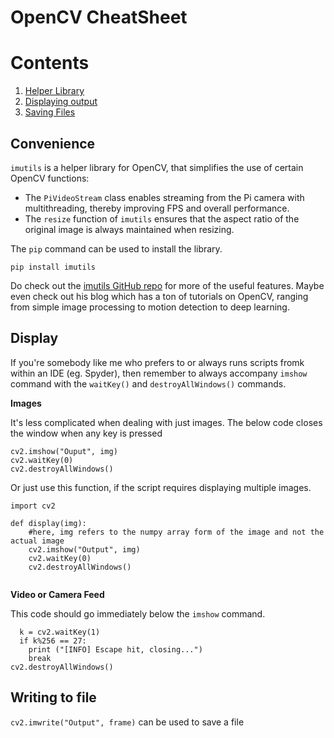 # OpenCV CheatSheet

# Contents
1. [Helper Library](#convenience)
2. [Displaying output](#display)
3. [Saving Files](#writing-to-file)


## Convenience
`imutils` is a helper library for OpenCV, that simplifies the use of certain OpenCV functions: 
- The `PiVideoStream` class enables streaming from the Pi camera with multithreading, thereby improving FPS and overall performance.
- The `resize` function of `imutils` ensures that the aspect ratio of the original image is always maintained when resizing.

The `pip` command can be used to install the library.

```
pip install imutils
```

Do check out the [imutils GitHub repo](https://github.com/jrosebr1/imutils) for more of the useful features. Maybe even check out his blog which has a ton of tutorials on OpenCV, ranging from simple image processing to motion detection to deep learning.

## Display
If you're somebody like me who prefers to or always runs scripts fromk within an IDE (eg. Spyder), then remember to always accompany `imshow` command with the `waitKey()` and `destroyAllWindows()` commands.

**Images**

It's less complicated when dealing with just images. The below code closes the window when any key is pressed
```
cv2.imshow("Ouput", img)
cv2.waitKey(0)
cv2.destroyAllWindows()
```
Or just use this function, if the script requires displaying multiple images.
```
import cv2

def display(img):
    #here, img refers to the numpy array form of the image and not the actual image
    cv2.imshow("Output", img)
    cv2.waitKey(0)
    cv2.destroyAllWindows()
    
```
**Video or Camera Feed**

This code should go immediately below the `imshow` command.
```
  k = cv2.waitKey(1)
  if k%256 == 27:
    print ("[INFO] Escape hit, closing...")
    break
cv2.destroyAllWindows()
```

## Writing to file

`cv2.imwrite("Output", frame)` can be used to save a file

